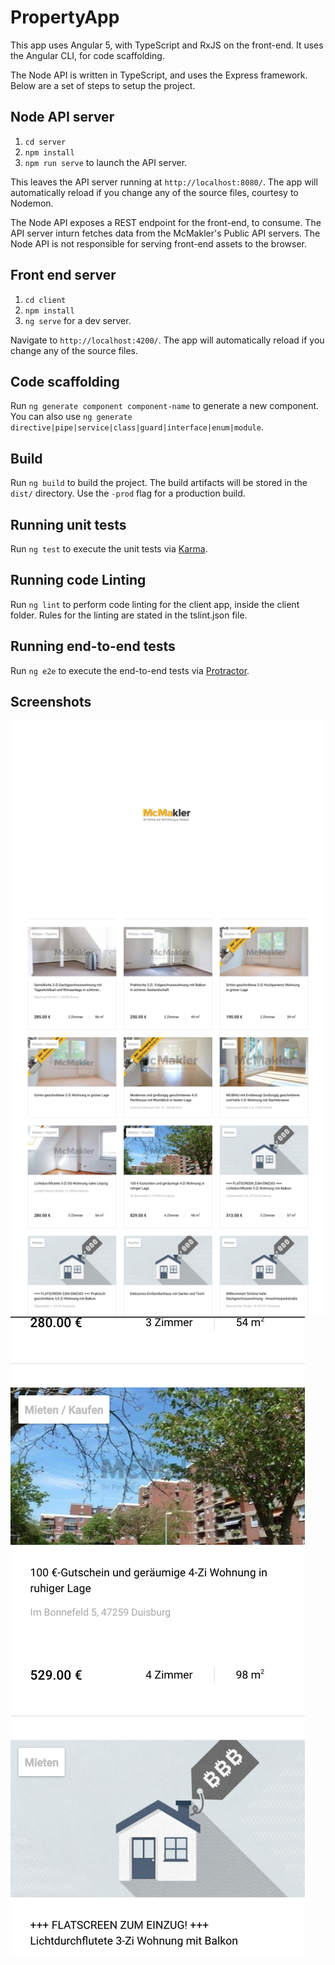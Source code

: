# PropertyApp

This app uses Angular 5, with TypeScript and RxJS on the front-end.
It uses the Angular CLI, for code scaffolding.

The Node API is written in TypeScript, and uses the Express framework.
Below are a set of steps to setup the project.

## Node API server

1) `cd server`
2) `npm install`
3) `npm run serve` to launch the API server. 

This leaves the API server running at `http://localhost:8080/`. The app will automatically reload if you change any of the source files, courtesy to Nodemon.

The Node API exposes a REST endpoint for the front-end, to consume. The API server inturn fetches data from the McMakler's Public API servers. The Node API is not responsible for serving front-end assets to the browser.

## Front end server

1) `cd client`
2) `npm install`
3) `ng serve` for a dev server. 

Navigate to `http://localhost:4200/`. The app will automatically reload if you change any of the source files.

## Code scaffolding

Run `ng generate component component-name` to generate a new component. You can also use `ng generate directive|pipe|service|class|guard|interface|enum|module`.

## Build

Run `ng build` to build the project. The build artifacts will be stored in the `dist/` directory. Use the `-prod` flag for a production build.

## Running unit tests

Run `ng test` to execute the unit tests via [Karma](https://karma-runner.github.io).

## Running code Linting

Run `ng lint` to perform code linting for the client app, inside the client folder. Rules for the linting are stated in the tslint.json file.

## Running end-to-end tests

Run `ng e2e` to execute the end-to-end tests via [Protractor](http://www.protractortest.org/).

## Screenshots
![Screen](https://raw.githubusercontent.com/nikilok/PropertyApp/master/screenshots/loading.png)
![Screen](https://raw.githubusercontent.com/nikilok/PropertyApp/master/screenshots/catalog.png)
![Screen](https://raw.githubusercontent.com/nikilok/PropertyApp/master/screenshots/catalog-without-images.png)
![Screen](https://raw.githubusercontent.com/nikilok/PropertyApp/master/screenshots/responsive-view.png)